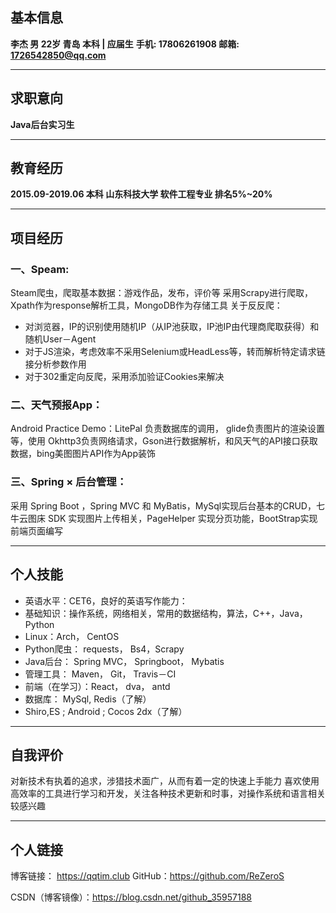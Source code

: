 ## 基本信息
**李杰  男 22岁 ⻘岛 本科  |  应届⽣**
**⼿机: 17806261908      邮箱: 1726542850@qq.com**

----------

## 求职意向
**Java后台实习生**

----------
## 教育经历
**2015.09-2019.06 本科 山东科技大学 软件工程专业 排名5%~20%**

----------
## 项目经历

### 一、Speam:  
  Steam爬虫，爬取基本数据：游戏作品，发布，评价等
  采用Scrapy进行爬取，Xpath作为response解析工具，MongoDB作为存储工具
  关于反反爬：
   - 对浏览器，IP的识别使用随机IP（从IP池获取，IP池IP由代理商爬取获得）和随机User－Agent
   - 对于JS渲染，考虑效率不采用Selenium或HeadLess等，转而解析特定请求链接分析参数作用
   - 对于302重定向反爬，采用添加验证Cookies来解决


### 二、天气预报App：
Android Practice Demo：LitePal 负责数据库的调用， glide负责图片的渲染设置等，使用 Okhttp3负责网络请求，Gson进行数据解析，和风天气的API接口获取数据，bing美图图片API作为App装饰

### 三、Spring × 后台管理：
采用  Spring Boot ，Spring MVC 和 MyBatis，MySql实现后台基本的CRUD，七牛云图床 SDK 实现图片上传相关，PageHelper 实现分页功能，BootStrap实现前端页面编写

-----

## 个人技能
- 英语水平：CET6，良好的英语写作能力：
- 基础知识：操作系统，网络相关，常用的数据结构，算法，C++，Java，Python
- Linux：Arch， CentOS
- Python爬虫： requests， Bs4，Scrapy
- Java后台： Spring MVC， Springboot， Mybatis
- 管理工具： Maven， Git， Travis－CI
- 前端（在学习）：React， dva， antd
- 数据库： MySql, Redis（了解）
- Shiro,ES ;   Android ; Cocos 2dx（了解）
----
## 自我评价
对新技术有执着的追求，涉猎技术面广，从而有着一定的快速上手能力
喜欢使用高效率的工具进行学习和开发，关注各种技术更新和时事，对操作系统和语言相关较感兴趣

---
## 个人链接

博客链接： https://qqtim.club
GitHub：https://github.com/ReZeroS

CSDN（博客镜像）：https://blog.csdn.net/github_35957188


